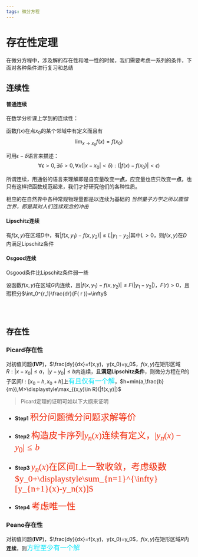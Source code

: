 ```yaml
---
tags: 微分方程
---
```

# 存在性定理
在微分方程中，涉及解的存在性和唯一性的时候，我们需要考虑一系列的条件，下面对各种条件进行复习和总结
## 连续性

#### 普通连续
在数学分析课上学到的连续性：  

函数$f(x)$在点$x_0$的某个邻域中有定义而且有
$$
\lim_{x \to x_0}f(x)=f(x_0)
$$
<!--more-->
可用$\epsilon-\delta$语言来描述：
$$
\forall\epsilon>0, \exists\delta>0, \forall x(|x-x_0|<\delta):(|f(x)-f(x_0)|<\epsilon)
$$

所谓连续，用通俗的语言来理解即是自变量改变**一点**，应变量也应只改变**一点**，也只有这样把函数规范起来，我们才好研究他们的各种性质。  

相应的在自然界中各种常规物理量都是以连续为基础的     *当然量子力学之所以震惊世界，即是其对人们连续观念的冲击*



#### Lipschitz连续
有$f(x,y)$在区域$D$中，有$|f(x,y_1)-f(x,y_2)|\leq L|y_1-y_2|$其中$L>0$，则$f(x,y)$在$D$内满足Lipschitz条件



#### Osgood连续

Osgood条件比Lipschitz条件弱一些  

设函数$f(x,y)$在区域$G$内连续，且$|f(x,y_1)-f(x,y_2)|\leq F(|y_1-y_2|)$，$F( r )>0$，且瑕积分$\int_0^{r_1}\frac{dr}{F( r )}=\infty$

<br>
<br>

## 存在性
### Picard存在性

对初值问题(**IVP**)，$\frac{dy}{dx}=f(x,y)，y(x_0)=y_0$，$f(x,y)$在矩形区域$R: |x-x_0|\leq a，|y-y_0|\leq b$内连续，且**满足Lipschitz条件**，则微分方程在$R$的子区间$I: [x_0-h,x_0+h]$上<font color=#0BE5F9 size=4 face="STCAIYUN">有且仅有一个解</font>，$h=min(a,\frac{b}{m}),M>\displaystyle\max_{(x,y)\in R}(|f(x,y)|)$
> Picard定理的证明可如以下大纲来证明

* $\textbf{Step1}$  <font color=#F02B0C size=5 face="楷体">积分问题微分问题求解等价</font>

* $\textbf{Step2}$  <font color=#F02B0C size=5 face="楷体">构造皮卡序列$y_n(x)$连续有定义，$|y_n(x)-y_0|\leq b$</font>

* $\textbf{Step3}$  <font color=#F02B0C size=5 face="楷体">$y_n(x)$在区间I上一致收敛，考虑级数$y_0+\displaystyle\sum_{n=1}^{\infty}[y_{n+1}(x)-y_n(x)]$</font>

* $\textbf{Step4}$  <font color=#F02B0C size=5 face="楷体">考虑唯一性</font>





### Peano存在性

对初值问题(**IVP**)，$\frac{dy}{dx}=f(x,y)，y(x_0)=y_0$，$f(x,y)$在矩形区域$R$内**连续**，则<font color=#0BE5F9 size=4 face="STCAIYUN">方程至少有一个解</font>